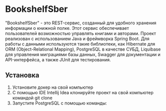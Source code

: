# BookshelfSber
"BookshelfSber" - это REST-сервис, созданный для удобного хранения информации о книжной полке. Этот сервис обеспечивает пользователей возможностью управлять книгами и авторами. 
Проект реализован с использованием Java и фреймворка Spring Boot. Для работы с данными используются такие библиотеки, как Hibernate для ORM (Object-Relational Mapping), PostgreSQL в качестве СУБД, Liquibase для управления миграциями базы данных, Swagger для документации и API-интерфейса, а также JUnit для тестирования.
## Установка ##
1. Установите докер на свой компьютер
2. С помощью IDE Intellij Idea клонируйте проект на свой компьютер командой git clone
3. Запустите PostgreSQL с помощью команды:
